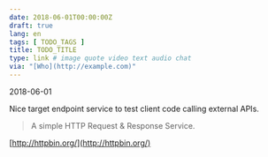 ```yaml
---
date: 2018-06-01T00:00:00Z
draft: true
lang: en
tags: [ TODO_TAGS ]
title: TODO_TITLE
type: link # image quote video text audio chat
via: "[Who](http://example.com)"
---
```



2018-06-01

Nice target endpoint service to test client code calling external APIs.

> A simple HTTP Request & Response Service.

[http://httpbin.org/](http://httpbin.org/)

